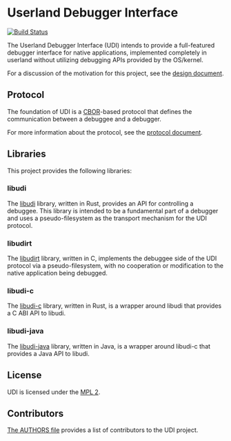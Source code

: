 Userland Debugger Interface
===========================

[![Build Status](https://travis-ci.org/dxdbg/udi.svg?branch=master)](https://travis-ci.org/dxdbg/udi)

The Userland Debugger Interface (UDI) intends to provide a full-featured
debugger interface for native applications, implemented completely in userland
without utilizing debugging APIs provided by the OS/kernel.

For a discussion of the motivation for this project, see the
[design document](docs/DESIGN.md).

## Protocol ##

The foundation of UDI is a [CBOR](http://cbor.io/)-based protocol that defines
the communication between a debuggee and a debugger.

For more information about the protocol, see the [protocol document](docs/PROTOCOL.md).

## Libraries ##

This project provides the following libraries:

### libudi ###

The [libudi](libudi/README.md) library, written in Rust, provides an API
for controlling a debuggee. This library is intended to be a fundamental part of
a debugger and uses a pseudo-filesystem as the transport mechanism for the UDI
protocol.

### libudirt ###

The [libudirt](libudirt/README.md) library, written in C, implements the
debuggee side of the UDI protocol via a pseudo-filesystem, with no cooperation
or modification to the native application being debugged.

### libudi-c ###

The [libudi-c](libudi-c/README.md) library, written in Rust, is a wrapper
around libudi that provides a C ABI API to libudi.

### libudi-java ###

The [libudi-java](libudi-java/README.md) library, written in Java, is a wrapper
around libudi-c that provides a Java API to libudi.

## License ##

UDI is licensed under the [MPL 2](https://www.mozilla.org/MPL/2.0/).

## Contributors ##

[The AUTHORS file](docs/AUTHORS) provides a list of contributors to the UDI
project.
